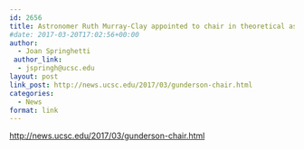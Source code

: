 ```yaml
---
id: 2656
title: Astronomer Ruth Murray-Clay appointed to chair in theoretical astrophysics
#date: 2017-03-20T17:02:56+00:00
author:
  - Joan Springhetti
 author_link:
  - jspringh@ucsc.edu
layout: post
link_post: http://news.ucsc.edu/2017/03/gunderson-chair.html
categories:
  - News
format: link
---
```

http://news.ucsc.edu/2017/03/gunderson-chair.html